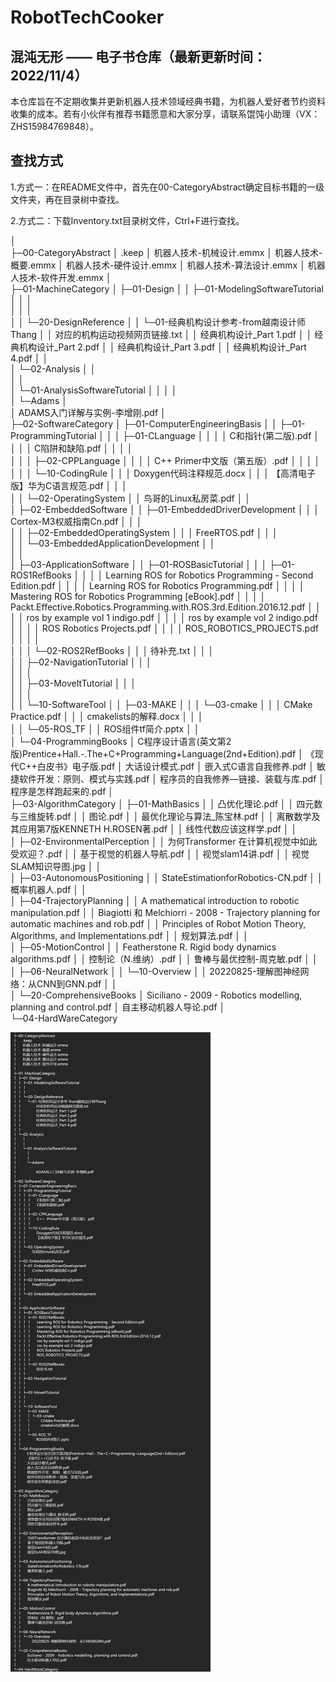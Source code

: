 # RobotTechCooker

## 混沌无形 —— 电子书仓库（最新更新时间：2022/11/4）

本仓库旨在不定期收集并更新机器人技术领域经典书籍，为机器人爱好者节约资料收集的成本。若有小伙伴有推荐书籍愿意和大家分享，请联系馄饨小助理（VX：ZHS15984769848）。

## 查找方式

1.方式一：在README文件中，首先在00-CategoryAbstract确定目标书籍的一级文件夹，再在目录树中查找。

2.方式二：下载Inventory.txt目录树文件，Ctrl+F进行查找。

│  
├─00-CategoryAbstract
│      .keep
│      机器人技术-机械设计.emmx
│      机器人技术-概要.emmx
│      机器人技术-硬件设计.emmx
│      机器人技术-算法设计.emmx
│      机器人技术-软件开发.emmx
│      
├─01-MachineCategory
│  ├─01-Design
│  │  ├─01-ModelingSoftwareTutorial
│  │  │      
│  │  │      
│  │  └─20-DesignReference
│  │      └─01-经典机构设计参考-from越南设计师Thang
│  │              对应的机构运动视频网页链接.txt
│  │              经典机构设计_Part 1.pdf
│  │              经典机构设计_Part 2.pdf
│  │              经典机构设计_Part 3.pdf
│  │              经典机构设计_Part 4.pdf
│  │              
│  └─02-Analysis
│      │  
│      │  
│      └─01-AnalysisSoftwareTutorial
│          │ 
│          │  
│          └─Adams
│               
│                  ADAMS入门详解与实例-李增刚.pdf
│                  
├─02-SoftwareCategory
│  ├─01-ComputerEngineeringBasis
│  │  ├─01-ProgrammingTutorial
│  │  │  ├─01-CLanguage
│  │  │  │      C和指针(第二版).pdf
│  │  │  │      C陷阱和缺陷.pdf
│  │  │  │      
│  │  │  ├─02-CPPLanguage
│  │  │  │      C++  Primer中文版（第五版）.pdf
│  │  │  │      
│  │  │  └─10-CodingRule
│  │  │          Doxygen代码注释规范.docx
│  │  │          【高清电子版】华为C语言规范.pdf
│  │  │          
│  │  └─02-OperatingSystem
│  │          鸟哥的Linux私房菜.pdf
│  │          
│  ├─02-EmbeddedSoftware
│  │  ├─01-EmbeddedDriverDevelopment
│  │  │      Cortex-M3权威指南Cn.pdf
│  │  │      
│  │  ├─02-EmbeddedOperatingSystem
│  │  │      FreeRTOS.pdf
│  │  │      
│  │  └─03-EmbeddedApplicationDevelopment
│  │        
│  │          
│  ├─03-ApplicationSoftware
│  │  ├─01-ROSBasicTutorial
│  │  │  ├─01-ROS1RefBooks
│  │  │  │      Learning ROS for Robotics Programming - Second Edition.pdf
│  │  │  │      Learning ROS for Robotics Programming.pdf
│  │  │  │      Mastering ROS for Robotics Programming [eBook].pdf
│  │  │  │      Packt.Effective.Robotics.Programming.with.ROS.3rd.Edition.2016.12.pdf
│  │  │  │      ros by example vol 1 indigo.pdf
│  │  │  │      ros by example vol 2 indigo.pdf
│  │  │  │      ROS Robotics Projects.pdf
│  │  │  │      ROS_ROBOTICS_PROJECTS.pdf
│  │  │  │      
│  │  │  └─02-ROS2RefBooks
│  │  │          待补充.txt
│  │  │          
│  │  ├─02-NavigationTutorial
│  │  │     
│  │  │      
│  │  ├─03-MoveItTutorial
│  │  │   
│  │  │      
│  │  └─10-SoftwareTool
│  │      ├─03-MAKE
│  │      │  └─03-cmake
│  │      │          CMake Practice.pdf
│  │      │          cmakelists的解释.docx
│  │      │          
│  │      └─05-ROS_TF
│  │              ROS组件tf简介.pptx
│  │              
│  └─04-ProgrammingBooks
│          C程序设计语言(英文第2版)Prentice+Hall.-.The+C+Programming+Language(2nd+Edition).pdf
│          《现代C++白皮书》电子版.pdf
│          大话设计模式.pdf
│          嵌入式C语言自我修养.pdf
│          敏捷软件开发：原则、模式与实践.pdf
│          程序员的自我修养—链接、装载与库.pdf
│          程序是怎样跑起来的.pdf
│          
├─03-AlgorithmCategory
│  ├─01-MathBasics
│  │      凸优化理论.pdf
│  │      四元数与三维旋转.pdf
│  │      图论.pdf
│  │      最优化理论与算法_陈宝林.pdf
│  │      离散数学及其应用第7版KENNETH H.ROSEN著.pdf
│  │      线性代数应该这样学.pdf
│  │      
│  ├─02-EnvironmentalPerception
│  │      为何Transformer 在计算机视觉中如此受欢迎？.pdf
│  │      基于视觉的机器人导航.pdf
│  │      视觉slam14讲.pdf
│  │      视觉SLAM知识导图.jpg
│  │      
│  ├─03-AutonomousPositioning
│  │      StateEstimationforRobotics-CN.pdf
│  │      概率机器人.pdf
│  │      
│  ├─04-TrajectoryPlanning
│  │      A mathematical introduction to robotic manipulation.pdf
│  │      Biagiotti 和 Melchiorri - 2008 - Trajectory planning for automatic machines and rob.pdf
│  │      Principles of Robot Motion Theory, Algorithms, and Implementations.pdf
│  │      规划算法.pdf
│  │      
│  ├─05-MotionControl
│  │      Featherstone R. Rigid body dynamics algorithms.pdf
│  │      控制论（N.维纳）.pdf
│  │      鲁棒与最优控制-周克敏.pdf
│  │      
│  ├─06-NeuralNetwork
│  │  └─10-Overview
│  │          20220825-理解图神经网络：从CNN到GNN.pdf
│  │          
│  └─20-ComprehensiveBooks
│          Siciliano - 2009 - Robotics modelling, planning and control.pdf
│          自主移动机器人导论.pdf
│          
└─04-HardWareCategory
     
      



![](assets/Inventory.png)
